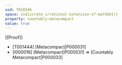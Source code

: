 ```yaml
---
uid: T016546
space: indiscrete-irrational-extension-of-mathbb{r}
property: countably-metacompact
value: true
---
```

[[Proof]]

* [T001444] [Metacompact|P000031]
* [I000016] [Metacompact|P000031] => [Countably Metacompact|P000033]

